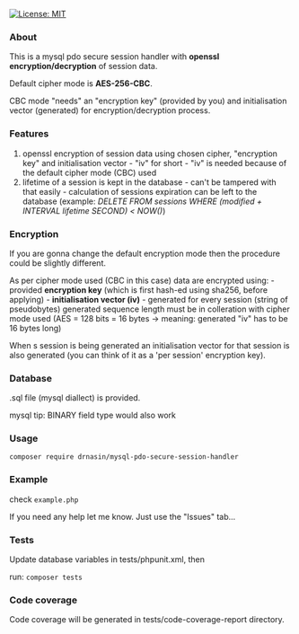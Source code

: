 [![License: MIT](https://img.shields.io/badge/License-MIT-yellow.svg)](https://opensource.org/licenses/MIT)

### About
This is a mysql pdo secure session handler with **openssl encryption/decryption** of session data.

Default cipher mode is **AES-256-CBC**.

CBC mode "needs" an "encryption key" (provided by you) and initialisation vector (generated) for encryption/decryption process.

### Features
   1. openssl encryption of session data using chosen cipher, "encryption key" and initialisation vector - "iv" for short
    - "iv" is needed because of the default cipher mode (CBC) used
   2. lifetime of a session is kept in the database
    - can't be tampered with that easily
    - calculation of sessions expiration can be left to the database
        (example: _DELETE FROM sessions WHERE (modified + INTERVAL lifetime SECOND) < NOW()_)

### Encryption
If you are gonna change the default encryption mode then the procedure could be slightly different.

As per cipher mode used (CBC in this case) data are encrypted using:
    - provided **encryption key** (which is first hash-ed using sha256, before applying)
    - **initialisation vector (iv)** - generated for every session (string of pseudobytes)
    generated sequence length must be in colleration with cipher mode used
    (AES = 128 bits = 16 bytes -> meaning: generated "iv" has to be 16 bytes long)

When s session is being generated an initialisation vector for that session is also generated (you can think of it as
a 'per session' encryption key).

### Database
.sql file (mysql diallect) is provided.

mysql tip: BINARY field type would also work

### Usage

`composer require drnasin/mysql-pdo-secure-session-handler`

### Example

check `example.php`

If you need any help let me know. Just use the "Issues" tab...

### Tests
Update database variables in tests/phpunit.xml, then

run: `composer tests`

### Code coverage
Code coverage will be generated in tests/code-coverage-report directory.



